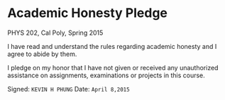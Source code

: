 # Academic Honesty Pledge

PHYS 202, Cal Poly, Spring 2015

I have read and understand the rules regarding academic honesty and I agree to abide by them.

I pledge on my honor that I have not given or received any unauthorized assistance on
assignments, examinations or projects in this course.

Signed: `KEVIN H PHUNG`
Date: `April 8,2015`
